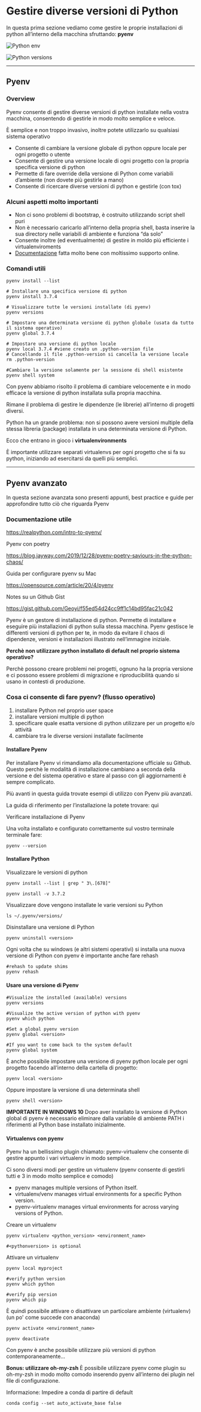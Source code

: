 
# Gestire diverse versioni di Python
In questa prima sezione vediamo come gestire le proprie installazioni di python all’interno della macchina sfruttando: **pyenv**

![Python env](docs/../../../img/articles/python-env.png)

![Python versions](docs/../../../img/articles/pythonversions.png)

---
## **Pyenv**

### Overview

Pyenv consente di gestire diverse versioni di python installate nella vostra macchina, consentendo di gestirle in modo molto semplice e veloce.

È semplice e non troppo invasivo, inoltre potete utilizzarlo su qualsiasi sistema operativo

* Consente di cambiare la versione globale di python oppure locale per ogni progetto o utente
* Consente di gestire una versione locale di ogni progetto con la propria specifica versione di python
* Permette di fare override della versione di Python come variabili d’ambiente (non dovete più gestirle a mano)
* Consente di ricercare diverse versioni di python e gestirle (con tox)

### Alcuni aspetti molto importanti

* Non ci sono problemi di bootstrap, è costruito utilizzando script shell puri
* Non è necessario caricarlo all’interno della propria shell, basta inserire la sua directory nelle variabili di ambiente e funziona “da solo”
* Consente inoltre (ed eventualmente) di gestire in moldo più efficiente i virtualenviroments
* [Documentazione](https://github.com/pyenv/pyenv) fatta molto bene con moltissimo supporto online.

### Comandi utili

```
pyenv install --list

# Installare una specifica versione di python
pyenv install 3.7.4

# Visualizzare tutte le versioni installate (di pyenv)
pyenv versions

# Impostare una determinata versione di python globale (usata da tutto il sistema operativo)
pyenv global 3.7.4

# Impostare una versione di python locale
pyenv local 3.7.4 #viene creato un .python-version file
# Cancellando il file .python-version si cancella la versione locale
rm .python-version

#Cambiare la versione solamente per la sessione di shell esistente
pyenv shell system
```

Con pyenv abbiamo risolto il problema di cambiare velocemente e in modo efficace la versione di python installata sulla propria macchina.

Rimane il problema di gestire le dipendenze (le librerie) all’interno di progetti diversi.

Python ha un grande problema: non si possono avere versioni multiple della stessa libreria (package) installata in una determinata versione di Python.

Ecco che entrano in gioco i **virtualenvironments**

È importante utilizzare separati virtualenvs per ogni progetto che si fa su python, iniziando ad esercitarsi da quelli più semplici.

---

## **Pyenv avanzato**

In questa sezione avanzata sono presenti appunti, best practice e guide per approfondire tutto ciò che riguarda Pyenv

### Documentazione utile

https://realpython.com/intro-to-pyenv/

Pyenv con poetry

https://blog.jayway.com/2019/12/28/pyenv-poetry-saviours-in-the-python-chaos/

Guida per configurare pyenv su Mac

https://opensource.com/article/20/4/pyenv

Notes su un Github Gist

https://gist.github.com/Geoyi/f55ed54d24cc9ff1c14bd95fac21c042

Pyenv è un gestore di installazione di python. Permette di installare e eseguire più installazioni di python sulla stessa macchina.
Pyenv gestisce le differenti versioni di python per te, in modo da evitare il chaos di dipendenze, versioni e installazioni illustrato nell’immagine iniziale.

**Perchè non utilizzare python installato di default nel proprio sistema operativo?**

Perchè possono creare problemi nei progetti, ognuno ha la propria versione e ci possono essere problemi di migrazione e riproducibilità quando si usano in contesti di produzione.


### Cosa ci consente di fare pyenv? (flusso operativo)

1. installare Python nel proprio user space
2. installare versioni multiple di python
3. specificare quale esatta versione di python utilizzare per un progetto e/o attività
4. cambiare tra le diverse versioni installate facilmente

#### Installare Pyenv

Per installare Pyenv vi rimandiamo alla documentazione ufficiale su Github.
Questo perchè le modalità di installazione cambiano a seconda della versione e del sistema operativo e stare al passo con gli aggiornamenti è sempre complicato.

Più avanti in questa guida trovate esempi di utilizzo con Pyenv più avanzati.

La guida di riferimento per l’installazione la potete trovare: qui

Verificare installazione di Pyenv

Una volta installato e configurato correttamente sul vostro terminale terminale fare:

```
pyenv --version
```

#### Installare Python

Visualizzare le versioni di python

```
pyenv install --list | grep " 3\.[678]"
```
```
pyenv install -v 3.7.2
```

Visualizzare dove vengono installate le varie versioni su Python
```
ls ~/.pyenv/versions/
```

Disinstallare una versione di Python
```
pyenv uninstall <version>
```

Ogni volta che su windows (e altri sistemi operativi) si installa una nuova versione di Python con pyenv è importante anche fare rehash
```
#rehash to update shims
pyenv rehash
```

#### Usare una versione di Pyenv
```
#Visualize the installed (available) versions
pyenv versions

#Visualize the active version of python with pyenv
pyenv which python

#Set a global pyenv version
pyenv global <version>

#If you want to come back to the system default
pyenv global system
```

È anche possibile impostare una versione di pyenv python locale per ogni progetto facendo all’interno della cartella di progetto:

```
pyenv local <version>
```
Oppure impostare la versione di una determinata shell

```
pyenv shell <version>
```

**IMPORTANTE IN WINDOWS 10**
Dopo aver installato la versione di Python global di pyenv è necessario eliminare dalla variabile di ambiente PATH i riferimenti al Python base installato inizialmente.

#### Virtualenvs con pyenv
Pyenv ha un bellissimo plugin chiamato: pyenv-virtualenv che consente di gestire appunto i vari virtualenv in modo semplice.

Ci sono diversi modi per gestire un virtualenv (pyenv consente di gestirli tutti e 3 in modo molto semplice e comodo)

* pyenv manages multiple versions of Python itself.
* virtualenv/venv manages virtual environments for a specific Python version.
* pyenv-virtualenv manages virtual environments for across varying versions of Python.

Creare un virtualenv
```
pyenv virtualenv <python_version> <environment_name>

#<pythonversion> is optional
```

Attivare un virtualenv

```
pyenv local myproject

#verify python version
pyenv which python

#verify pip version
pyenv which pip
```

È quindi possibile attivare o disattivare un particolare ambiente (virtualenv) (un po' come succede con anaconda)
```
pyenv activate <environment_name>

pyenv deactivate
```

Con pyenv è anche possibile utilizzare più versioni di python contemporaneamente…

**Bonus: utilizzare oh-my-zsh**
È possibile utilizzare pyenv come plugin su oh-my-zsh in modo molto comodo inserendo pyenv all’interno dei plugin nel file di configurazione.

Informazione: Impedire a conda di partire di default

```
conda config --set auto_activate_base false
```